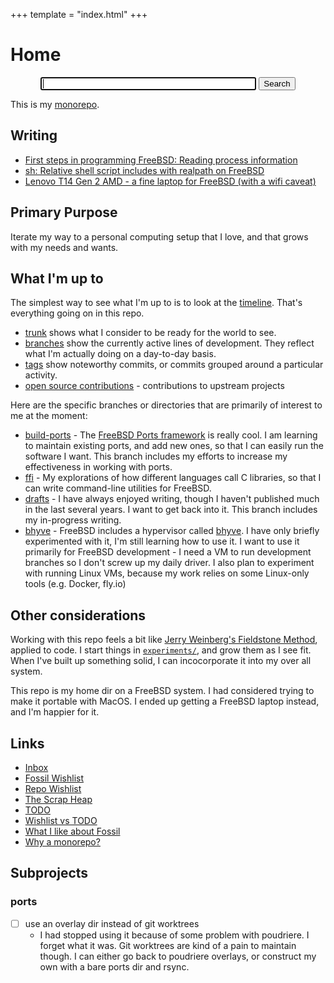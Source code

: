 +++
template = "index.html"
+++

# Home

<center>
<form action='$ROOT/docsrch' method='GET'>
<input type="text" name="s" size="40" autofocus>
<input type="submit" value="Search">
</form>
</center>

This is my [monorepo](why-monorepo.md).

## Writing

- [First steps in programming FreeBSD: Reading process information](programming-freebsd-reading-process-information/)
- [sh: Relative shell script includes with realpath on FreeBSD](sh-relative-shell-script-includes-with-realpath-on-freebsd/)
- [Lenovo T14 Gen 2 AMD - a fine laptop for FreeBSD (with a wifi caveat)](lenovo-t14-gen2-amd-a-fine-laptop-for-freebsd.md)

## Primary Purpose

Iterate my way to a personal computing setup that I love, and that grows with my needs and wants.

## What I'm up to

The simplest way to see what I'm up to is to look at the [timeline](/timeline). That's everything going on in this repo.

- [trunk](/timeline?r=trunk) shows what I consider to be ready for the world to see.
- [branches](/brlist) show the currently active lines of development. They reflect what I'm actually doing on a day-to-day basis.
- [tags](/taglist) show noteworthy commits, or commits grouped around a particular activity.
- [open source contributions](open-source-contributions/) - contributions to upstream projects

Here are the specific branches or directories that are primarily of interest to me at the moment:

- [build-ports](/timeline?r=build-ports) - The [FreeBSD Ports framework](https://www.freebsd.org/ports/) is really cool.
  I am learning to maintain existing ports, and add new ones, so that I can easily run the software I want.
  This branch includes my efforts to increase my effectiveness in working with ports.
- [ffi](/timeline?r=ffi) - My explorations of how different languages call C libraries, so that I can write command-line utilities for FreeBSD.
- [drafts](/dir?ci=trunk&name=drafts) - I have always enjoyed writing, though I haven't published much in the last several years.
  I want to get back into it.
  This branch includes my in-progress writing.
- [bhyve](/timeline?r=bhyve) - FreeBSD includes a hypervisor called [bhyve](https://man.freebsd.org/cgi/man.cgi?bhyve).
  I have only briefly experimented with it, I'm still learning how to use it.
  I want to use it primarily for FreeBSD development - I need a VM to run development branches so I don't screw up my daily driver.
  I also plan to experiment with running Linux VMs, because my work relies on some Linux-only tools (e.g. Docker, fly.io)

## Other considerations

Working with this repo feels a bit like [Jerry Weinberg's Fieldstone Method](https://geraldmweinberg.com/Site/On_Writing.html), applied to code.
I start things in [`experiments/`](experiments.md), and grow them as I see fit.
When I've built up something solid, I can incocorporate it into my over all system.

This repo is my home dir on a FreeBSD system.
I had considered trying to make it portable with MacOS.
I ended up getting a FreeBSD laptop instead, and I'm happier for it.

## Links

- [Inbox](inbox.md)
- [Fossil Wishlist](fossil_wishlist.md)
- [Repo Wishlist](repo-wishlist.md)
- [The Scrap Heap](scrapheap.md)
- [TODO](todo.md)
- [Wishlist vs TODO](wishlist-vs-todo.md)
- [What I like about Fossil](what-i-like-about-fossil.md)
- [Why a monorepo?](why-monorepo.md)

## Subprojects

### ports

- [ ] use an overlay dir instead of git worktrees
  - I had stopped using it because of some problem with poudriere.
    I forget what it was.
    Git worktrees are kind of a pain to maintain though.
    I can either go back to poudriere overlays, or construct my own with a bare ports dir and rsync.
